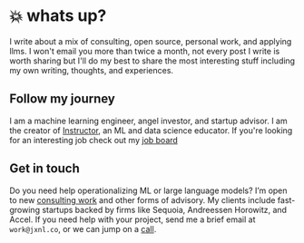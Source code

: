 # :boom: whats up?

I write about a mix of consulting, open source, personal work, and applying llms. I won't email you more than twice a month, not every post I write is worth sharing but I'll do my best to share the most interesting stuff including my own writing, thoughts, and experiences.

## Follow my journey

<script async data-uid="fe6b71773e" src="https://fivesixseven.ck.page/fe6b71773e/index.js"></script>

I am a machine learning engineer, angel investor, and startup advisor. I am the creator of [Instructor](https://github.com/jxnl/instructor), an ML and data science educator. If you're looking for an interesting job check out my [job board](https://jobs.applied-llms.org/)

## Get in touch

Do you need help operationalizing ML or large language models? I’m open to new [consulting work](./services.md) and other forms of advisory. My clients include fast-growing startups backed by firms like Sequoia, Andreessen Horowitz, and Accel. If you need help with your project, send me a brief email at `work@jxnl.co`, or we can jump on a [call](https://cal.com/jasonliu/expert-call).
